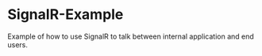 SignalR-Example
===============

Example of how to use SignalR to talk between internal application and end users.
